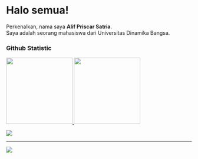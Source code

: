 # Halo semua!
Perkenalkan, nama saya **Alif Priscar Satria**. <br>
Saya adalah seorang mahasiswa dari Universitas Dinamika Bangsa.<br>

### Github Statistic
<p align="left">
<a href="https://github.com/Priscarrr">
  <img height="180em" src="https://github-readme-stats-eight-theta.vercel.app/api?username=Priscarrr&show_icons=true&theme=algolia&include_all_commits=true&count_private=true"/>
  <img height="180em" src="https://github-readme-stats-eight-theta.vercel.app/api/top-langs/?username=Priscarrr&layout=compact&layout=compact&theme=algolia"/>
</a>


![](https://nirzak-streak-stats.vercel.app/?user=Priscarrr&theme=tokyonight&hide_border=false)<br/>

---
[![](https://visitcount.itsvg.in/api?id=Priscarrr&icon=0&color=0)](https://visitcount.itsvg.in)
</p>
